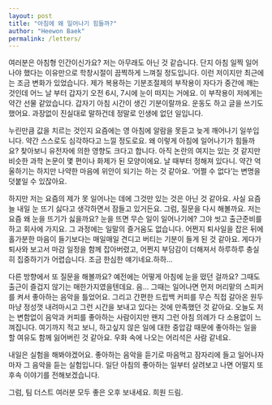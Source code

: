 ```yaml
---
layout: post
title: "아침에 왜 일어나기 힘들까?"
author: "Heewon Baek"
permalink: /letters/
---
```


여러분은 아침형 인간이신가요? 저는 아무래도 아닌 것 같습니다. 단지 아침 일찍 일어나야 했다는 이유만으로 학창시절이 끔찍하게 느껴질 정도입니다. 이런 저이지만 최근에는 조금 변화가 있었습니다. 제가 복용하는 기분조절제의 부작용이 자다가 중간에 깨는 것인데 어느 날 부터 갑자기 오전 6시, 7시에 눈이 떠지는 거에요. 이 부작용이 저에게는 약간 선물 같았습니다. 갑자기 아침 시간이 생긴 기분이랄까요. 운동도 하고 글을 쓰기도 했어요. 과장없이 진실대로 말하건데 정말로 인생에 없던 일입니다.

누린만큼 값을 치르는 것인지 요즘에는 영 아침에 알람을 못듣고 늦게 깨어나기 일쑤입니다. 약간 스스로도 심각하다고 느낄 정도로요. 왜 이렇게 아침에 일어나기가 힘들까요? 찾아보니 유전자에 의한 영향도 크다고 합니다. 아직 논란의 여지는 있는 것 같지만 비슷한 과학 논문이 몇 편이나 화제가 된 모양이에요. 날 때부터 정해져 있다니. 약간 억울하기는 하지만 나약한 마음에 위안이 되기는 하는 것 같아요. ‘어쩔 수 없다’는 변명을 덧붙일 수 있잖아요.

하지만 저는 요즘의 제가 못 일어나는 데에 그것만 있는 것은 아닌 것 같아요. 사실 요즘 늘 내일 눈 뜨기 싫다고 생각하면서 잠들고 있거든요. 그럼, 질문을 다시 해볼까요. 저는 요즘 왜 눈을 뜨기가 싫을까요? 눈을 뜨면 무슨 일이 일어나기에? 그야 씻고 출근준비를 하고 회사에 가지요. 그 과정에는 일말의 즐거움도 없습니다. 어쩐지 퇴사일을 잡은 뒤에 홀가분한 마음이 들기보다는 매일매일 견디고 버티는 기분이 들게 된 것 같아요. 게다가 퇴사와 보고서 마감 일정을 함께 잡아버렸고, 어쩐지 부담감이 더해져서 하루하루 충실히 집중하기가 어렵습니다. 조금 한심한 얘기네요.하하...

다른 방향에서 또 질문을 해볼까요? 예전에는 어떻게 아침에 눈을 떴던 걸까요? 그때도 출근이 즐겁지 않기는 매한가지였을텐데요. 음... 그때는 일어나면 먼저 머리맡의 스피커를 켜서 좋아하는 음악을 틀었어요. 그리고 간편한 드립백 커피를 무슨 직접 갈아온 원두마냥 정성껏 내려마시고 그런 시간을 보내고 있다는 것에 만족했던 것 같아요. 오늘도 저는 변함없이 음악과 커피를 좋아하는 사람이지만 왠지 그런 아침 의례가 다 소용없이 느껴집니다. 여기까지 적고 보니, 하고싶지 않은 일에 대한 중압감 때문에 좋아하는 일을 할 여유도 함께 잃어버린 것 같아요. 우화 속에 나오는 어리석은 사람 같네요.

내일은 실험을 해봐야겠어요. 좋아하는 음악을 듣기로 마음먹고 잠자리에 들고 일어나자 마자 그 음악을 듣는 실험입니다. 일단 아침의 좋아하는 일부터 살려보고 나면 어떨지 또 후속 이야기를 전해보겠습니다.

그럼, 팀 더스트 여러분 모두 좋은 오후 보내세요.
희원 드림.